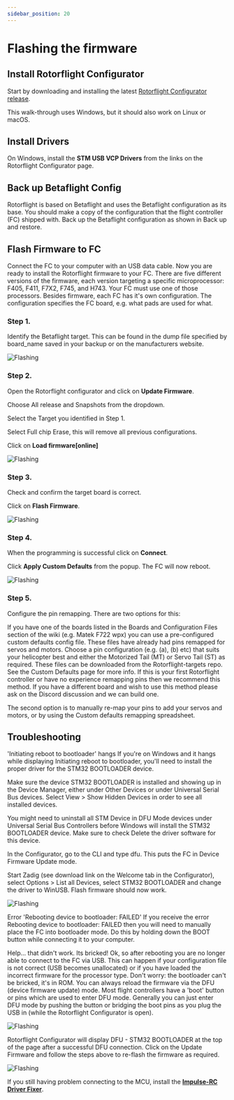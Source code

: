 ```yaml
---
sidebar_position: 20
---
```

# Flashing the firmware

## Install Rotorflight Configurator
Start by downloading and installing the latest [Rotorflight Configurator release](https://github.com/rotorflight/rotorflight-configurator/releases). 

This walk-through uses Windows, but it should also work on Linux or macOS.

## Install Drivers
On Windows, install the **STM USB VCP Drivers** from the links on the Rotorflight Configurator page.

## Back up Betaflight Config
Rotorflight is based on Betaflight and uses the Betaflight configuration as its base. You should make a copy of the configuration that the flight controller (FC) shipped with. Back up the Betaflight configuration as shown in Back up and restore.

## Flash Firmware to FC
Connect the FC to your computer with an USB data cable. Now you are ready to install the Rotorflight firmware to your FC. There are five different versions of the firmware, each version targeting a specific microprocessor: F405, F411, F7X2, F745, and H743. Your FC must use one of those processors. Besides firmware, each FC has it's own configuration. The configuration specifies the FC board, e.g. what pads are used for what.

### Step 1.
Identify the Betaflight target. This can be found in the dump file specified by board_name saved in your backup or on the manufacturers website.

![Flashing](./img/flash-1.png)

### Step 2.
Open the Rotorflight configurator and click on **Update Firmware**.

Choose All release and Snapshots from the dropdown.

Select the Target you identified in Step 1.

Select Full chip Erase, this will remove all previous configurations.

Click on **Load firmware[online]**

![Flashing](./img/flash-2.png)

### Step 3.
Check and confirm the target board is correct.

Click on **Flash Firmware**.

![Flashing](./img/flash-3.png)

### Step 4.
When the programming is successful click on **Connect**.

Click **Apply Custom Defaults** from the popup. The FC will now reboot.

![Flashing](./img/flash-4.png)

### Step 5.
Configure the pin remapping. There are two options for this:

If you have one of the boards listed in the Boards and Configuration Files section of the wiki (e.g. Matek F722 wpx) you can use a pre-configured custom defaults config file. These files have already had pins remapped for servos and motors. Choose a pin configuration (e.g. (a), (b) etc) that suits your helicopter best and either the Motorized Tail (MT) or Servo Tail (ST) as required. These files can be downloaded from the Rotorflight-targets repo. See the Custom Defaults page for more info. If this is your first Rotorflight controller or have no experience remapping pins then we recommend this method. If you have a different board and wish to use this method please ask on the Discord discussion and we can build one.

The second option is to manually re-map your pins to add your servos and motors, or by using the Custom defaults remapping spreadsheet.

## Troubleshooting
'Initiating reboot to bootloader' hangs
If you're on Windows and it hangs while displaying Initiating reboot to bootloader, you'll need to install the proper driver for the STM32 BOOTLOADER device.

Make sure the device STM32 BOOTLOADER is installed and showing up in the Device Manager, either under Other Devices or under Universal Serial Bus devices. Select View > Show Hidden Devices in order to see all installed devices.

You might need to uninstall all STM Device in DFU Mode devices under Universal Serial Bus Controllers before Windows will install the STM32 BOOTLOADER device. Make sure to check Delete the driver software for this device.

In the Configurator, go to the CLI and type dfu. This puts the FC in Device Firmware Update mode.

Start Zadig (see download link on the Welcome tab in the Configurator), select Options > List all Devices, select STM32 BOOTLOADER and change the driver to WinUSB. Flash firmware should now work.

![Flashing](./img/flash-5.png)

Error 'Rebooting device to bootloader: FAILED'
If you receive the error Rebooting device to bootloader: FAILED then you will need to manually place the FC into bootloader mode. Do this by holding down the BOOT button while connecting it to your computer.

Help... that didn't work. Its bricked!
Ok, so after rebooting you are no longer able to connect to the FC via USB. This can happen if your configuration file is not correct (USB becomes unallocated) or if you have loaded the incorrect firmware for the processor type. Don't worry: the bootloader can't be bricked, it's in ROM. You can always reload the firmware via the DFU (device firmware update) mode. Most flight controllers have a 'boot' button or pins which are used to enter DFU mode. Generally you can just enter DFU mode by pushing the button or bridging the boot pins as you plug the USB in (while the Rotorflight Configurator is open).

![Flashing](./img/flash-6.png)

Rotorflight Configurator will display DFU - STM32 BOOTLOADER at the top of the page after a successful DFU connection. Click on the Update Firmware and follow the steps above to re-flash the firmware as required.

![Flashing](./img/flash-7.png)

If you still having problem connecting to the MCU, install the [**Impulse-RC Driver Fixer**](https://impulserc.com/pages/downloads).


